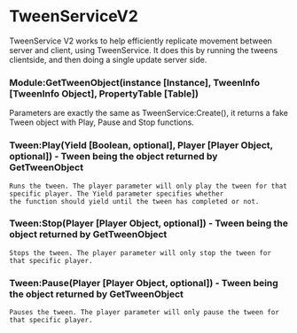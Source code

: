 # TweenServiceV2
TweenService V2 works to help efficiently replicate movement between server and client, using TweenService. It does this by running the tweens clientside, and then doing a single update server side.

### Module:GetTweenObject(instance [Instance], TweenInfo [TweenInfo Object], PropertyTable [Table])
  Parameters are exactly the same as TweenService:Create(), it returns a fake Tween object with Play, Pause and Stop functions.
	
### Tween:Play(Yield [Boolean, optional], Player [Player Object, optional]) - Tween being the object returned by GetTweenObject
	Runs the tween. The player parameter will only play the tween for that specific player. The Yield parameter specifies whether
	the function should yield until the tween has completed or not.
	
### Tween:Stop(Player [Player Object, optional]) - Tween being the object returned by GetTweenObject
	Stops the tween. The player parameter will only stop the tween for that specific player.
	
### Tween:Pause(Player [Player Object, optional]) - Tween being the object returned by GetTweenObject
	Pauses the tween. The player parameter will only pause the tween for that specific player.
